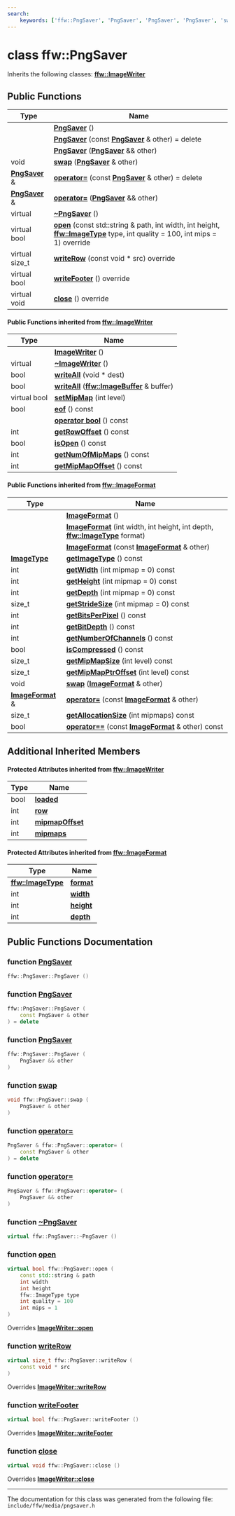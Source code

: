 ```yaml
---
search:
    keywords: ['ffw::PngSaver', 'PngSaver', 'PngSaver', 'PngSaver', 'swap', 'operator=', 'operator=', '~PngSaver', 'open', 'writeRow', 'writeFooter', 'close', 'ImageWriter', '~ImageWriter', 'open', 'close', 'writeRow', 'writeAll', 'writeAll', 'setMipMap', 'writeFooter', 'eof', 'operator bool', 'getRowOffset', 'isOpen', 'getNumOfMipMaps', 'getMipMapOffset', 'ImageFormat', 'ImageFormat', 'ImageFormat', 'getImageType', 'getWidth', 'getHeight', 'getDepth', 'getStrideSize', 'getBitsPerPixel', 'getBitDepth', 'getNumberOfChannels', 'isCompressed', 'getMipMapSize', 'getMipMapPtrOffset', 'swap', 'operator=', 'getAllocationSize', 'operator==']
---
```


# class ffw::PngSaver



Inherits the following classes: **[ffw::ImageWriter](classffw_1_1_image_writer.md)**

## Public Functions

|Type|Name|
|-----|-----|
||[**PngSaver**](classffw_1_1_png_saver.md#1afbd6e2db774bbc43fbc2408000cf3861) () |
||[**PngSaver**](classffw_1_1_png_saver.md#1afc76dfcd0283b8eda3204c4a0f6d5f62) (const **[PngSaver](classffw_1_1_png_saver.md)** & other) = delete |
||[**PngSaver**](classffw_1_1_png_saver.md#1a966b3e967b1d7b679039a4e71d2c5b72) (**[PngSaver](classffw_1_1_png_saver.md)** && other) |
|void|[**swap**](classffw_1_1_png_saver.md#1a9243eba63c68e250e615516e43fda03e) (**[PngSaver](classffw_1_1_png_saver.md)** & other) |
|**[PngSaver](classffw_1_1_png_saver.md)** &|[**operator=**](classffw_1_1_png_saver.md#1aed6e8942c86c83281acd9b0685bb3fb0) (const **[PngSaver](classffw_1_1_png_saver.md)** & other) = delete |
|**[PngSaver](classffw_1_1_png_saver.md)** &|[**operator=**](classffw_1_1_png_saver.md#1a11d9810201c27ee9dc0ea20a9ed41cb1) (**[PngSaver](classffw_1_1_png_saver.md)** && other) |
|virtual |[**~PngSaver**](classffw_1_1_png_saver.md#1aeb8fb0b32ed8379263bbc572a39926a0) () |
|virtual bool|[**open**](classffw_1_1_png_saver.md#1a778329c61c92247b4c2ff2a367bff530) (const std::string & path, int width, int height, **[ffw::ImageType](namespaceffw.md#1a92226423d9aa0edfe0ca1dde2141e028)** type, int quality = 100, int mips = 1) override |
|virtual size\_t|[**writeRow**](classffw_1_1_png_saver.md#1a7c2d025a8a1cb81c2f4384df34dcea8d) (const void \* src) override |
|virtual bool|[**writeFooter**](classffw_1_1_png_saver.md#1a2c502af8ee21b695b613a8cc98f64e1f) () override |
|virtual void|[**close**](classffw_1_1_png_saver.md#1a5fb209f1817eb60dbbe91b46340c406d) () override |


#### Public Functions inherited from [ffw::ImageWriter](classffw_1_1_image_writer.md)

|Type|Name|
|-----|-----|
||[**ImageWriter**](classffw_1_1_image_writer.md#1a0fd08e680ce039ae73f95aee64496987) () |
|virtual |[**~ImageWriter**](classffw_1_1_image_writer.md#1ace63bec05eb60104b74de3a870eec386) () |
|bool|[**writeAll**](classffw_1_1_image_writer.md#1a95934c31ae9550a2a0a57c2b352a80bc) (void \* dest) |
|bool|[**writeAll**](classffw_1_1_image_writer.md#1ac1271761a010069b418d157e7ea4cea3) (**[ffw::ImageBuffer](classffw_1_1_image_buffer.md)** & buffer) |
|virtual bool|[**setMipMap**](classffw_1_1_image_writer.md#1ac261ab25f1985989831105d3cbcf81e8) (int level) |
|bool|[**eof**](classffw_1_1_image_writer.md#1a5b1c288ec150d346cf0b15cb59f2d61f) () const |
||[**operator bool**](classffw_1_1_image_writer.md#1ab54e10e6ab91958cee30ddfd7949830a) () const |
|int|[**getRowOffset**](classffw_1_1_image_writer.md#1a65502c51bc454d2829ce3482d206a1e8) () const |
|bool|[**isOpen**](classffw_1_1_image_writer.md#1afc935a20677f4f310088dc831b302eb3) () const |
|int|[**getNumOfMipMaps**](classffw_1_1_image_writer.md#1a5caee208812977bba6514290f10acbba) () const |
|int|[**getMipMapOffset**](classffw_1_1_image_writer.md#1a093d6cc0ba73b35b3741167a362c47a4) () const |


#### Public Functions inherited from [ffw::ImageFormat](classffw_1_1_image_format.md)

|Type|Name|
|-----|-----|
||[**ImageFormat**](classffw_1_1_image_format.md#1a5c2552e2129595fdb74923e00f3f51e1) () |
||[**ImageFormat**](classffw_1_1_image_format.md#1a0d214d9324cce891461d07b30be64c34) (int width, int height, int depth, **[ffw::ImageType](namespaceffw.md#1a92226423d9aa0edfe0ca1dde2141e028)** format) |
||[**ImageFormat**](classffw_1_1_image_format.md#1a292f274f857b9da281b9ccb17d07b9ef) (const **[ImageFormat](classffw_1_1_image_format.md)** & other) |
|**[ImageType](namespaceffw.md#1a92226423d9aa0edfe0ca1dde2141e028)**|[**getImageType**](classffw_1_1_image_format.md#1a1bb0e2d7c7916dc840516e97b0fe27d1) () const |
|int|[**getWidth**](classffw_1_1_image_format.md#1af8aa5a20fe893f3289a26b1bc52c1a43) (int mipmap = 0) const |
|int|[**getHeight**](classffw_1_1_image_format.md#1a73e22a919bf12a2207d65496398a6a5f) (int mipmap = 0) const |
|int|[**getDepth**](classffw_1_1_image_format.md#1ae162bf4b48f3dd2e2d7739c927a779b8) (int mipmap = 0) const |
|size\_t|[**getStrideSize**](classffw_1_1_image_format.md#1a55de6ea2325fc284e2fbd027146a53ee) (int mipmap = 0) const |
|int|[**getBitsPerPixel**](classffw_1_1_image_format.md#1a4926378546cb727ad4930fa5797ddd83) () const |
|int|[**getBitDepth**](classffw_1_1_image_format.md#1a07c9771437ef7bfaabe3f51164a99eac) () const |
|int|[**getNumberOfChannels**](classffw_1_1_image_format.md#1a388b531a9ea109266cfc2509e79f6751) () const |
|bool|[**isCompressed**](classffw_1_1_image_format.md#1a6c4430f5cfc51120bfc04008bcdb6210) () const |
|size\_t|[**getMipMapSize**](classffw_1_1_image_format.md#1ac8967d7bd7b6b300e2a8c3ff6b6dfd88) (int level) const |
|size\_t|[**getMipMapPtrOffset**](classffw_1_1_image_format.md#1a95be015bde6130bcf6d27472b74f555e) (int level) const |
|void|[**swap**](classffw_1_1_image_format.md#1a1f855dd5b248274b53766a81102d583d) (**[ImageFormat](classffw_1_1_image_format.md)** & other) |
|**[ImageFormat](classffw_1_1_image_format.md)** &|[**operator=**](classffw_1_1_image_format.md#1a69b46ddfe7e8768658602003530bac23) (const **[ImageFormat](classffw_1_1_image_format.md)** & other) |
|size\_t|[**getAllocationSize**](classffw_1_1_image_format.md#1a6e0eb8d724ec7ee0195ee8f25cf92ff3) (int mipmaps) const |
|bool|[**operator==**](classffw_1_1_image_format.md#1a859ea5ac46aee7a01817dcaca12a18bd) (const **[ImageFormat](classffw_1_1_image_format.md)** & other) const |


## Additional Inherited Members

#### Protected Attributes inherited from [ffw::ImageWriter](classffw_1_1_image_writer.md)

|Type|Name|
|-----|-----|
|bool|[**loaded**](classffw_1_1_image_writer.md#1a4d09307b38ab24200f4c48acf7388f02)|
|int|[**row**](classffw_1_1_image_writer.md#1af45929e45e8a77eafd5385f6e0ec0a1e)|
|int|[**mipmapOffset**](classffw_1_1_image_writer.md#1a5818fb22b1bea07fdf05dbd24d9aa15e)|
|int|[**mipmaps**](classffw_1_1_image_writer.md#1afa8dd4585158b44e4719b20358966328)|


#### Protected Attributes inherited from [ffw::ImageFormat](classffw_1_1_image_format.md)

|Type|Name|
|-----|-----|
|**[ffw::ImageType](namespaceffw.md#1a92226423d9aa0edfe0ca1dde2141e028)**|[**format**](classffw_1_1_image_format.md#1a00569cba5e7d8df7582554718f908d7e)|
|int|[**width**](classffw_1_1_image_format.md#1a1a26d9b05851d073858b34ccabc40a79)|
|int|[**height**](classffw_1_1_image_format.md#1a7c62585ac46e6fc7c3fe6efab59cfd4c)|
|int|[**depth**](classffw_1_1_image_format.md#1a128894191ad04073b44663b8541f97aa)|


## Public Functions Documentation

### function <a id="1afbd6e2db774bbc43fbc2408000cf3861" href="#1afbd6e2db774bbc43fbc2408000cf3861">PngSaver</a>

```cpp
ffw::PngSaver::PngSaver ()
```



### function <a id="1afc76dfcd0283b8eda3204c4a0f6d5f62" href="#1afc76dfcd0283b8eda3204c4a0f6d5f62">PngSaver</a>

```cpp
ffw::PngSaver::PngSaver (
    const PngSaver & other
) = delete
```



### function <a id="1a966b3e967b1d7b679039a4e71d2c5b72" href="#1a966b3e967b1d7b679039a4e71d2c5b72">PngSaver</a>

```cpp
ffw::PngSaver::PngSaver (
    PngSaver && other
)
```



### function <a id="1a9243eba63c68e250e615516e43fda03e" href="#1a9243eba63c68e250e615516e43fda03e">swap</a>

```cpp
void ffw::PngSaver::swap (
    PngSaver & other
)
```



### function <a id="1aed6e8942c86c83281acd9b0685bb3fb0" href="#1aed6e8942c86c83281acd9b0685bb3fb0">operator=</a>

```cpp
PngSaver & ffw::PngSaver::operator= (
    const PngSaver & other
) = delete
```



### function <a id="1a11d9810201c27ee9dc0ea20a9ed41cb1" href="#1a11d9810201c27ee9dc0ea20a9ed41cb1">operator=</a>

```cpp
PngSaver & ffw::PngSaver::operator= (
    PngSaver && other
)
```



### function <a id="1aeb8fb0b32ed8379263bbc572a39926a0" href="#1aeb8fb0b32ed8379263bbc572a39926a0">~PngSaver</a>

```cpp
virtual ffw::PngSaver::~PngSaver ()
```



### function <a id="1a778329c61c92247b4c2ff2a367bff530" href="#1a778329c61c92247b4c2ff2a367bff530">open</a>

```cpp
virtual bool ffw::PngSaver::open (
    const std::string & path
    int width
    int height
    ffw::ImageType type
    int quality = 100
    int mips = 1
)
```

Overrides **[ImageWriter::open](classffw_1_1_image_writer.md#1ab549a1367fdab422ff4c6b41f3e91f15)**


### function <a id="1a7c2d025a8a1cb81c2f4384df34dcea8d" href="#1a7c2d025a8a1cb81c2f4384df34dcea8d">writeRow</a>

```cpp
virtual size_t ffw::PngSaver::writeRow (
    const void * src
)
```

Overrides **[ImageWriter::writeRow](classffw_1_1_image_writer.md#1ae3ab21e0cae7dc204aeebdf4ef58337d)**


### function <a id="1a2c502af8ee21b695b613a8cc98f64e1f" href="#1a2c502af8ee21b695b613a8cc98f64e1f">writeFooter</a>

```cpp
virtual bool ffw::PngSaver::writeFooter ()
```

Overrides **[ImageWriter::writeFooter](classffw_1_1_image_writer.md#1a38a3ee7a3c1580737c141ffd2569f75d)**


### function <a id="1a5fb209f1817eb60dbbe91b46340c406d" href="#1a5fb209f1817eb60dbbe91b46340c406d">close</a>

```cpp
virtual void ffw::PngSaver::close ()
```

Overrides **[ImageWriter::close](classffw_1_1_image_writer.md#1a0b18fcad15107286a29b65b6b88fb20b)**




----------------------------------------
The documentation for this class was generated from the following file: `include/ffw/media/pngsaver.h`
